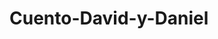 # Cuento-David-y-Daniel
<!DOCTYPE html>
<html lang="es">
<head>
    <meta charset="UTF-8">
    <meta name="viewport" content="width=device-width, initial-scale=1.0">
    <title>Cuento de David y Daniel</title>
    <script src="https://cdn.tailwindcss.com"></script>
    <style>
        @import url('https://fonts.googleapis.com/css2?family=Fredoka+One&family=Montserrat:wght@300;400&display=swap');

        body {
            font-family: 'Montserrat', sans-serif;
        }

        .page {
            display: none;
            opacity: 0;
            transition: opacity 0.5s;
            position: relative;
        }

        .page-active {
            display: block;
            opacity: 1;
        }

        .page-img {
            width: 100%;
            height: auto;
        }

        .page-text {
            position: absolute;
            bottom: 20px;
            left: 50%;
            transform: translateX(-50%);
            background-color: rgba(255, 255, 255, 0.8);
            padding: 10px;
            border-radius: 5px;
            font-family: 'Fredoka One', cursive;
            font-size: 1.5rem;
            text-align: center;
            width: 90%;
        }

        .container {
            display: flex;
            flex-direction: column;
            align-items: center;
            justify-content: center;
            min-height: 100vh;
            background-color: #f0f4f8;
            position: relative;
        }

        .nav-btn {
            position: absolute;
            top: 50%;
            transform: translateY(-50%);
            background-color: #ff6f61;
            color: white;
            padding: 0.5rem 1rem;
            border: none;
            cursor: pointer;
            transition: background-color 0.3s;
            z-index: 10;
        }

        .nav-btn:hover {
            background-color: #ff4f41;
        }

        .nav-left {
            left: 10px;
        }

        .nav-right {
            right: 10px;
        }
    </style>
</head>
<body>
    <div id="app" class="container">
        <div id="page1" class="page page-active">
            <img src="1.jpeg" class="page-img" alt="Imagen 1">
            <p class="page-text">David y Daniel son dos hermanos que aman la aventura. David, con sus 8 años, siempre lleva puesta su camiseta del Atleti, y Daniel, de 4 años, no se separa de su jirafa de peluche. A los dos les encanta montar en bicicleta y jugar en el parque, siempre acompañados por su perro fiel.</p>
        </div>
        <div id="page2" class="page">
            <img src="2.jpeg" class="page-img" alt="Imagen 2">
            <p class="page-text">Una tarde soleada, David y Daniel salieron a dar un paseo en bicicleta junto con su perro y la jirafa de peluche de Daniel. Mientras recorrían el parque, de repente, la bicicleta de David desapareció en un abrir y cerrar de ojos.</p>
        </div>
        <div id="page3" class="page">
            <img src="3.jpeg" class="page-img" alt="Imagen 3">
            <p class="page-text">“¡No te preocupes, David! La encontraremos”, dijo Daniel con determinación. Con la ayuda del perro y la jirafa, comenzaron a seguir las huellas que los llevaban a través de un sendero misterioso lleno de aventuras.</p>
        </div>
        <div id="page4" class="page">
            <img src="4.jpeg" class="page-img" alt="Imagen 4">
            <p class="page-text">En su búsqueda, los hermanos encontraron a varios animales del bosque. Un conejo curioso, un zorro astuto y un búho sabio se unieron a la misión. Cada uno aportó algo útil: el conejo encontró más huellas, el zorro sugirió caminos alternativos, y el búho vigilaba desde las alturas.</p>
        </div>
        <div id="page5" class="page">
            <img src="5.jpeg" class="page-img" alt="Imagen 5">
            <p class="page-text">Finalmente, descubrieron que la bicicleta había sido tomada por una ardilla juguetona que la había llevado a su casa en un árbol. Con la ayuda de sus nuevos amigos del bosque, lograron recuperar la bicicleta de David.</p>
        </div>
        <div id="page6" class="page">
            <img src="6.jpeg" class="page-img" alt="Imagen 6">
            <p class="page-text">Contentos y agradecidos, David y Daniel regresaron a casa con su bicicleta recuperada. Para celebrar, organizaron una gran comida con su familia y los nuevos amigos del bosque, disfrutando de un festín de deliciosos platos.</p>
        </div>
        <button id="prevButton" class="nav-btn nav-left">Anterior</button>
        <button id="nextButton" class="nav-btn nav-right">Siguiente</button>
    </div>

    <script>
        const pages = document.querySelectorAll('.page');
        let currentPage = 0;

        document.getElementById('nextButton').addEventListener('click', () => {
            pages[currentPage].classList.remove('page-active');
            currentPage = (currentPage + 1) % pages.length;
            pages[currentPage].classList.add('page-active');
        });

        document.getElementById('prevButton').addEventListener('click', () => {
            pages[currentPage].classList.remove('page-active');
            currentPage = (currentPage - 1 + pages.length) % pages.length;
            pages[currentPage].classList.add('page-active');
        });
    </script>
</body>
</html>
